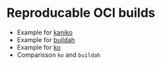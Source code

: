 # Reproducable OCI builds
* Example for [kaniko](kaniko/run.sh)
* Example for [buildah](buildah/containerfiles/run.sh)
* Example for [ko](ko)
* Comparisson `ko` and `buildah`
